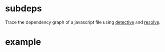 subdeps
=======

Trace the dependency graph of a javascript file using
[detective](https://github.com/substack/node-detective) and
[resolve](https://github.com/substack/node-resolve).

example
=======

